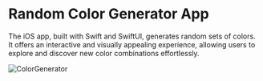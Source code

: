 # Random Color Generator App
The iOS app, built with Swift and SwiftUI, generates random sets of colors. It offers an interactive and visually appealing experience, allowing users to explore and discover new color combinations effortlessly.

![ColorGenerator](https://github.com/bikash-789/Random-Color-Generator/assets/63906998/f09fb91a-922d-41e8-b5e3-f7d3872a40f9)
